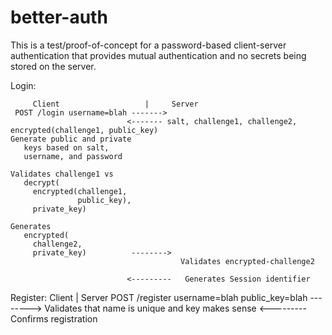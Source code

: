 better-auth
===========

This is a test/proof-of-concept for a password-based client-server authentication that provides mutual authentication and no secrets being stored on the server.

Login:

         Client                   |     Server
     POST /login username=blah ------->
                              <------- salt, challenge1, challenge2, encrypted(challenge1, public_key)
    Generate public and private
       keys based on salt,
       username, and password
    
    Validates challenge1 vs 
       decrypt(
         encrypted(challenge1, 
                   public_key), 
         private_key)
    
    Generates 
       encrypted(
         challenge2, 
         private_key)          -------->
                                          Validates encrypted-challenge2
    
                              <---------   Generates Session identifier

Register:
         Client                   |     Server
    POST /register
        username=blah
        public_key=blah        --------> Validates that name is unique and key makes sense
                              <--------- Confirms registration
